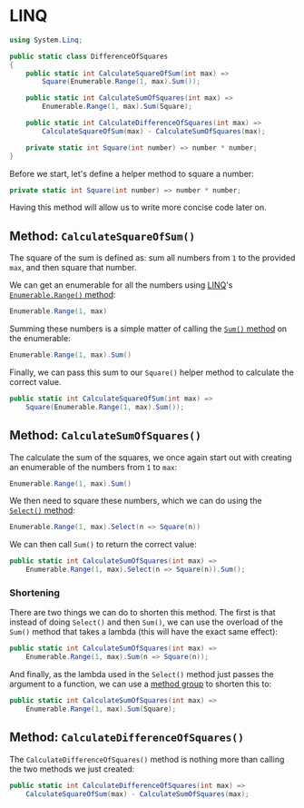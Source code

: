 # LINQ

```csharp
using System.Linq;

public static class DifferenceOfSquares
{
    public static int CalculateSquareOfSum(int max) =>
        Square(Enumerable.Range(1, max).Sum());

    public static int CalculateSumOfSquares(int max) =>
        Enumerable.Range(1, max).Sum(Square);

    public static int CalculateDifferenceOfSquares(int max) =>
        CalculateSquareOfSum(max) - CalculateSumOfSquares(max);

    private static int Square(int number) => number * number;
}
```

Before we start, let's define a helper method to square a number:

```csharp
private static int Square(int number) => number * number;
```

Having this method will allow us to write more concise code later on.

## Method: `CalculateSquareOfSum()`

The square of the sum is defined as: sum all numbers from `1` to the provided `max`, and then square that number.

We can get an enumerable for all the numbers using [LINQ][linq]'s [`Enumerable.Range()` method][enumerable-range]:

```csharp
Enumerable.Range(1, max)
```

Summing these numbers is a simple matter of calling the [`Sum()` method][enumerable-sum] on the enumerable:

```csharp
Enumerable.Range(1, max).Sum()
```

Finally, we can pass this sum to our `Square()` helper method to calculate the correct value.

```csharp
public static int CalculateSquareOfSum(int max) =>
    Square(Enumerable.Range(1, max).Sum());
```

## Method: `CalculateSumOfSquares()`

The calculate the sum of the squares, we once again start out with creating an enumerable of the numbers from `1` to `max`:

```csharp
Enumerable.Range(1, max).Sum()
```

We then need to square these numbers, which we can do using the [`Select()` method][enumerable-select]:

```csharp
Enumerable.Range(1, max).Select(n => Square(n))
```

We can then call `Sum()` to return the correct value:

```csharp
public static int CalculateSumOfSquares(int max) =>
    Enumerable.Range(1, max).Select(n => Square(n)).Sum();
```

### Shortening

There are two things we can do to shorten this method.
The first is that instead of doing `Select()` and then `Sum()`, we can use the overload of the `Sum()` method that takes a lambda (this will have the exact same effect):

```csharp
public static int CalculateSumOfSquares(int max) =>
    Enumerable.Range(1, max).Sum(n => Square(n));
```

And finally, as the lambda used in the `Select()` method just passes the argument to a function, we can use a [method group][method-group] to shorten this to:

```csharp
public static int CalculateSumOfSquares(int max) =>
    Enumerable.Range(1, max).Sum(Square);
```

## Method: `CalculateDifferenceOfSquares()`

The `CalculateDifferenceOfSquares()` method is nothing more than calling the two methods we just created:

```csharp
public static int CalculateDifferenceOfSquares(int max) =>
    CalculateSquareOfSum(max) - CalculateSumOfSquares(max);
```

[linq]: https://learn.microsoft.com/en-us/dotnet/csharp/programming-guide/concepts/linq/
[enumerable-range]: https://learn.microsoft.com/en-us/dotnet/api/system.linq.enumerable.range
[enumerable-sum]: https://learn.microsoft.com/en-us/dotnet/api/system.linq.enumerable.sum
[enumerable-select]: https://learn.microsoft.com/en-us/dotnet/api/system.linq.enumerable.select
[method-group]: https://stackoverflow.com/questions/35420610/passing-a-method-to-a-linq-query
